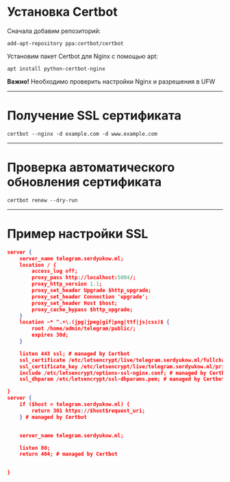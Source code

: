 <!-- TITLE: Let's Encrypt -->
<!-- SUBTITLE: A quick summary of Lets Encrypt -->

# Установка Certbot

Сначала добавим репозиторий:

`add-apt-repository ppa:certbot/certbot`

Установим пакет Certbot для Nginx с помощью apt:

`apt install python-certbot-nginx`


**Важно!**
Необходимо проверить настройки Nginx и разрешения в UFW



-----


# Получение SSL сертификата

`certbot --nginx -d example.com -d www.example.com`




-----


#  Проверка автоматического обновления сертификата

`certbot renew --dry-run`




-----


# Пример настройки SSL


```json
server {
	server_name telegram.serdyukow.ml;
	location / {
		access_log off;
		proxy_pass http://localhost:5004/;
		proxy_http_version 1.1;
		proxy_set_header Upgrade $http_upgrade;
		proxy_set_header Connection 'upgrade';
		proxy_set_header Host $host;
		proxy_cache_bypass $http_upgrade;
	}
	location ~* ^.+\.(jpg|jpeg|gif|png|ttf|js|css)$ {           
		root /home/admin/telegram/public/;           
		expires 30d;
	}

    listen 443 ssl; # managed by Certbot
    ssl_certificate /etc/letsencrypt/live/telegram.serdyukow.ml/fullchain.pem; # managed by Certbot
    ssl_certificate_key /etc/letsencrypt/live/telegram.serdyukow.ml/privkey.pem; # managed by Certbot
    include /etc/letsencrypt/options-ssl-nginx.conf; # managed by Certbot
    ssl_dhparam /etc/letsencrypt/ssl-dhparams.pem; # managed by Certbot

}
server {
    if ($host = telegram.serdyukow.ml) {
        return 301 https://$host$request_uri;
    } # managed by Certbot


	server_name telegram.serdyukow.ml;

    listen 80;
    return 404; # managed by Certbot


}
```
